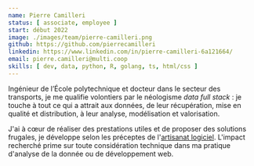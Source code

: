 ```yaml
---
name: Pierre Camilleri
status: [ associate, employee ]
start: début 2022
image: ./images/team/pierre-camilleri.png
github: https://github.com/pierrecamilleri
linkedin: https://www.linkedin.com/in/pierre-camilleri-6a121664/
email: pierre.camilleri@multi.coop
skills: [ dev, data, python, R, golang, ts, html/css ]
---
```


Ingénieur de l’École polytechnique et docteur dans le secteur des transports, 
je me qualifie volontiers par le néologisme _data full stack_ : je touche à 
tout ce qui a attrait aux données, de leur récupération, mise en qualité et 
distribution, à leur analyse, modélisation et valorisation.

J'ai à cœur de réaliser des prestations utiles et de proposer des solutions 
frugales,  je développe selon les préceptes de l'[artisanat 
logiciel](https://manifesto.softwarecraftsmanship.org/#/fr-fr). L'impact 
recherché prime sur toute considération technique dans ma pratique d'analyse 
de la donnée ou de développement web. 
